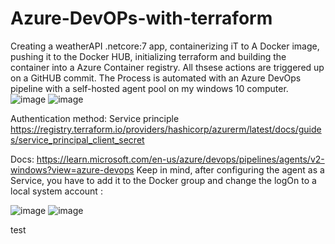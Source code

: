 # Azure-DevOPs-with-terraform
Creating a weatherAPI .netcore:7 app, containerizing iT to A Docker image, pushing it to the Docker HUB, initializing terraform and building the container into a Azure Container registry.
All thsese actions are triggered up on a GitHUB  commit.
The Process is automated with an Azure DevOps pipeline with a self-hosted agent pool on my windows 10 computer.
![image](https://user-images.githubusercontent.com/63946278/226641924-9684819f-f3d5-4137-b8d2-0cb99c7f7fd6.png)
![image](https://user-images.githubusercontent.com/63946278/226643102-cbf33690-bdf9-42ab-a7ca-e989bdef6492.png)




Authentication method: Service principle
https://registry.terraform.io/providers/hashicorp/azurerm/latest/docs/guides/service_principal_client_secret

Docs: https://learn.microsoft.com/en-us/azure/devops/pipelines/agents/v2-windows?view=azure-devops
Keep in mind, after  configuring the agent as a Service, you have to add it to the Docker group and  change the logOn to a local system account :

![image](https://user-images.githubusercontent.com/63946278/226191232-48915280-7035-4853-8a08-5ca8cc89b244.png)
![image](https://user-images.githubusercontent.com/63946278/226191263-df40440f-90b4-40b4-ad2f-f5764dcbebe2.png)

test
